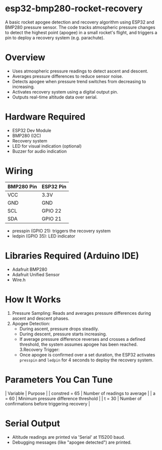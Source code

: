 # esp32-bmp280-rocket-recovery
A basic rocket apogee detection and recovery algorithm using ESP32 and BMP280 pressure sensor. The code tracks atmospheric pressure changes to detect the highest point (apogee) in a small rocket's flight, and triggers a pin to deploy a recovery system (e.g. parachute).

# Overview
- Uses atmospheric pressure readings to detect ascent and descent.
- Averages pressure differences to reduce sensor noise.
- Detects apogee when pressure trend switches from decreasing to increasing.
- Activates recovery system using a digital output pin.
- Outputs real-time altitude data over serial.

# Hardware Required
- ESP32 Dev Module
- BMP280 (I2C)
- Recovery system
- LED for visual indication (optional)
- Buzzer for audio indication

# Wiring
| BMP280 Pin | ESP32 Pin |
|------------|-----------|
| VCC        | 3.3V      |
| GND        | GND       |
| SCL        | GPIO 22   |
| SDA        | GPIO 21   |
- presspin (GPIO 21): triggers the recovery system
- ledpin (GPIO 35): LED indicator

# Libraries Required (Arduino IDE)
- Adafruit BMP280
- Adafruit Unified Sensor
- Wire.h


# How It Works
1. Pressure Sampling: Reads and averages pressure differences during ascent and descent phases.
2. Apogee Detection:
   - During ascent, pressure drops steadily.
   - During descent, pressure starts increasing.
   - If average pressure difference reverses and crosses a defined threshold, the system assumes apogee has been reached.
3.Recovery Trigger:
   - Once apogee is confirmed over a set duration, the ESP32 activates `presspin` and `ledpin` for 4 seconds to deploy the recovery system.

# Parameters You Can Tune

| Variable        |                Purpose                             |
| constred = 65   | Number of readings to average                      |
| a = 60          | Minimum pressure difference threshold              |
| t = 30          | Number of confirmations before triggering recovery |


# Serial Output
- Altitude readings are printed via 'Serial' at 115200 baud.
- Debugging messages (like "apogee detected") are printed.

